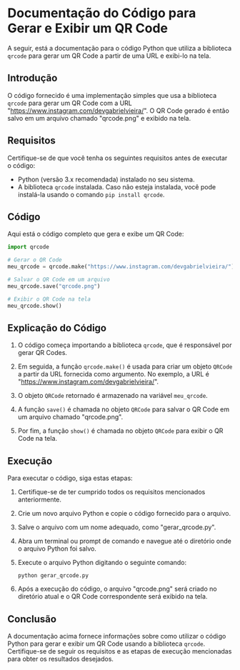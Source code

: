 # Documentação do Código para Gerar e Exibir um QR Code

A seguir, está a documentação para o código Python que utiliza a biblioteca `qrcode` para gerar um QR Code a partir de uma URL e exibi-lo na tela.

## Introdução

O código fornecido é uma implementação simples que usa a biblioteca `qrcode` para gerar um QR Code com a URL "https://www.instagram.com/devgabrielvieira/". O QR Code gerado é então salvo em um arquivo chamado "qrcode.png" e exibido na tela.

## Requisitos

Certifique-se de que você tenha os seguintes requisitos antes de executar o código:

- Python (versão 3.x recomendada) instalado no seu sistema.
- A biblioteca `qrcode` instalada. Caso não esteja instalada, você pode instalá-la usando o comando `pip install qrcode`.

## Código

Aqui está o código completo que gera e exibe um QR Code:

```python
import qrcode

# Gerar o QR Code
meu_qrcode = qrcode.make("https://www.instagram.com/devgabrielvieira/")

# Salvar o QR Code em um arquivo
meu_qrcode.save("qrcode.png")

# Exibir o QR Code na tela
meu_qrcode.show()
```

## Explicação do Código

1. O código começa importando a biblioteca `qrcode`, que é responsável por gerar QR Codes.

2. Em seguida, a função `qrcode.make()` é usada para criar um objeto `QRCode` a partir da URL fornecida como argumento. No exemplo, a URL é "https://www.instagram.com/devgabrielvieira/".

3. O objeto `QRCode` retornado é armazenado na variável `meu_qrcode`.

4. A função `save()` é chamada no objeto `QRCode` para salvar o QR Code em um arquivo chamado "qrcode.png".

5. Por fim, a função `show()` é chamada no objeto `QRCode` para exibir o QR Code na tela.

## Execução

Para executar o código, siga estas etapas:

1. Certifique-se de ter cumprido todos os requisitos mencionados anteriormente.

2. Crie um novo arquivo Python e copie o código fornecido para o arquivo.

3. Salve o arquivo com um nome adequado, como "gerar_qrcode.py".

4. Abra um terminal ou prompt de comando e navegue até o diretório onde o arquivo Python foi salvo.

5. Execute o arquivo Python digitando o seguinte comando:

   ```
   python gerar_qrcode.py
   ```

6. Após a execução do código, o arquivo "qrcode.png" será criado no diretório atual e o QR Code correspondente será exibido na tela.

## Conclusão

A documentação acima fornece informações sobre como utilizar o código Python para gerar e exibir um QR Code usando a biblioteca `qrcode`. Certifique-se de seguir os requisitos e as etapas de execução mencionadas para obter os resultados desejados.
